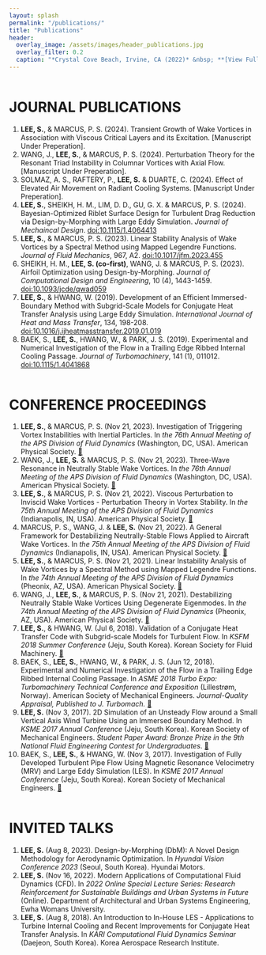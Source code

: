 ```yaml
---
layout: splash
permalink: "/publications/"
title: "Publications"
header:
  overlay_image: /assets/images/header_publications.jpg
  overlay_filter: 0.2
  caption: "*Crystal Cove Beach, Irvine, CA (2022)* &nbsp; **[View Full-image](/assets/photographs/reef_point_crystal_cove_2022.jpg)**"
---
```


# JOURNAL PUBLICATIONS

1. **LEE, S.**, & MARCUS, P. S. (2024). Transient Growth of Wake Vortices in Association with Viscous Critical Layers and its Excitation. [Manuscript Under Preperation].
2. WANG, J., **LEE, S.**, & MARCUS, P. S. (2024). Perturbation Theory for the Resonant Triad Instability in Columnar Vortices with Axial Flow. [Manuscript Under Preperation].
3. SOLMAZ, A. S., RAFTERY, P., **LEE, S.** & DUARTE, C. (2024). Effect of Elevated Air Movement on Radiant Cooling Systems. [Manuscript Under Preperation].
4. **LEE, S.**, SHEIKH, H. M., LIM, D. D., GU, G. X. & MARCUS, P. S. (2024). Bayesian-Optimized Riblet Surface Design for Turbulent Drag Reduction via Design-by-Morphing with Large Eddy Simulation. *Journal of Mechaincal Design*. [doi:10.1115/1.4064413](https://doi.org/10.1115/1.4064413)
5. **LEE, S.**, & MARCUS, P. S. (2023). Linear Stability Analysis of Wake Vortices by a Spectral Method using Mapped Legendre Functions. *Journal of Fluid Mechanics*, 967, A2. [doi:10.1017/jfm.2023.455](https://doi.org/10.1017/jfm.2023.455)
6. SHEIKH, H. M., **LEE, S. (co-first)**, WANG, J. & MARCUS, P. S. (2023). Airfoil Optimization using Design-by-Morphing. *Journal of Computational Design and Engineering*, 10 (4), 1443-1459. [doi:10.1093/jcde/qwad059](
https://doi.org/10.1093/jcde/qwad059)
7. **LEE, S.**, & HWANG, W. (2019). Development of an Efficient Immersed-Boundary Method with Subgrid-Scale Models for Conjugate Heat Transfer Analysis using Large Eddy Simulation. *International Journal of Heat and Mass Transfer*, 134, 198-208. [doi:10.1016/j.ijheatmasstransfer.2019.01.019](https://doi.org/10.1016/j.ijheatmasstransfer.2019.01.019)
8. BAEK, S., **LEE, S.**, HWANG, W., & PARK, J. S. (2019). Experimental and Numerical Investigation of the Flow in a Trailing Edge Ribbed Internal Cooling Passage. *Journal of Turbomachinery*, 141 (1), 011012. [doi:10.1115/1.4041868](https://doi.org/10.1115/1.4041868)


# CONFERENCE PROCEEDINGS

1. **LEE, S.**, & MARCUS, P. S. (Nov 21, 2023). Investigation of Triggering Vortex Instabilities with Inertial Particles. In *the 76th Annual Meeting of the APS Division of Fluid Dynamics* (Washington, DC, USA). American Physical Society. [:link:](https://meetings.aps.org/Meeting/DFD23/Session/ZC38.5)
2. WANG, J., **LEE, S.** & MARCUS, P. S. (Nov 21, 2023). Three-Wave Resonance in Neutrally Stable Wake Vortices. In *the 76th Annual Meeting of the APS Division of Fluid Dynamics* (Washington, DC, USA). American Physical Society. [:link:](https://meetings.aps.org/Meeting/DFD23/Session/ZC38.2)
3. **LEE, S.**, & MARCUS, P. S. (Nov 21, 2022). Viscous Perturbation to Inviscid Wake Vortices - Perturbation Theory in Vortex Stability. In *the 75th Annual Meeting of the APS Division of Fluid Dynamics* (Indianapolis, IN, USA). American Physical Society. [:link:](https://meetings.aps.org/Meeting/DFD22/Session/Q11.7)
4. MARCUS, P. S., WANG, J. & **LEE, S.** (Nov 21, 2022). A General Framework for Destabilizing Neutrally-Stable Flows Applied to Aircraft Wake Vortices. In *the 75th Annual Meeting of the APS Division of Fluid Dynamics* (Indianapolis, IN, USA). American Physical Society. [:link:](https://meetings.aps.org/Meeting/DFD22/Session/L18.1)
5. **LEE, S.**, & MARCUS, P. S. (Nov 21, 2021). Linear Instability Analysis of Wake Vortices by a Spectral Method using Mapped Legendre Functions. In *the 74th Annual Meeting of the APS Division of Fluid Dynamics* (Pheonix, AZ, USA). American Physical Society. [:link:](https://meetings.aps.org/Meeting/DFD21/Session/E24.1)
6. WANG, J., **LEE, S.**, & MARCUS, P. S. (Nov 21, 2021). Destabilizing Neutrally Stable Wake Vortices Using Degenerate Eigenmodes. In *the 74th Annual Meeting of the APS Division of Fluid Dynamics* (Pheonix, AZ, USA). American Physical Society. [:link:](https://meetings.aps.org/Meeting/DFD21/Session/E24.3)
7. **LEE, S.**, & HWANG, W. (Jul 6, 2018). Validation of a Conjugate Heat Transfer Code with Subgrid-scale Models for Turbulent Flow. In *KSFM 2018 Summer Conference* (Jeju, South Korea). Korean Society for Fluid Machinery. [:link:](http://www.dbpia.co.kr/journal/articleDetail?nodeId=NODE07536688&language=ko_KR)
8. BAEK, S., **LEE, S.**, HWANG, W., & PARK, J. S. (Jun 12, 2018). Experimental and Numerical Investigation of the Flow in a Trailing Edge Ribbed Internal Cooling Passage. In *ASME 2018 Turbo Expo: Turbomachinery Technical Conference and Exposition* (Lillestrøm, Norway). American Society of Mechanical Engineers. *Journal-Quality Appraisal, Published to J. Turbomach.* [:link:](https://doi.org/10.1115/GT2018-76741)
9. **LEE, S.** (Nov 3, 2017). 2D Simulation of an Unsteady Flow around a Small Vertical Axis Wind Turbine Using an Immersed Boundary Method. In *KSME 2017 Annual Conference* (Jeju, South Korea). Korean Society of Mechanical Engineers. *Student Paper Award: Bronze Prize in the 9th National Fluid Engineering Contest for Undergraduates*. [:link:](http://www.dbpia.co.kr/journal/articleDetail?nodeId=NODE07287580&language=ko_KR#)
10. BAEK, S., **LEE, S.**, & HWANG, W. (Nov 3, 2017). Investigation of Fully Developed Turbulent Pipe Flow Using Magnetic Resonance Velocimetry (MRV) and Large Eddy Simulation (LES). In *KSME 2017 Annual Conference* (Jeju, South Korea). Korean Society of Mechanical Engineers. [:link:](http://www.dbpia.co.kr/journal/articleDetail?nodeId=NODE07287540&language=ko_KR#)

# INVITED TALKS

1. **LEE, S.** (Aug 8, 2023). Design-by-Morphing (DbM): A Novel Design Methodology for Aerodynamic Optimization. In *Hyundai Vision Conference 2023* (Seoul, South Korea). Hyundai Motors.
2. **LEE, S.** (Nov 16, 2022). Modern Applications of Computational Fluid Dynamics (CFD). In *2022 Online Special Lecture Series: Research Reinforcement for Sustainable Buildings and Urban Systems in Future* (Online). Department of Architectural and Urban Systems Engineering, Ewha Womans University.
3. **LEE, S.** (Aug 8, 2018). An Introduction to In-House LES - Applications to Turbine Internal Cooling and Recent Improvements for Conjugate Heat Transfer Analysis. In *KARI Computational Fluid Dynamics Seminar* (Daejeon, South Korea). Korea Aerospace Research Institute.

<style type="text/css">
h1 {
	margin-top:2em;
}
h3 {
	margin-top:0.5em;
}
</style>